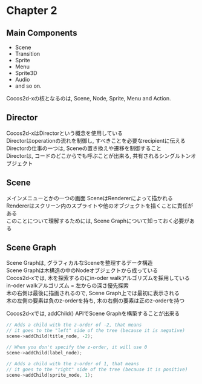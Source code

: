 # Chapter 2

## Main Components

* Scene  
* Transition  
* Sprite  
* Menu  
* Sprite3D  
* Audio  
* and so on.  
  
Cocos2d-xの核となるのは, Scene, Node, Sprite, Menu and Action.  

## Director

Cocos2d-xはDirectorという概念を使用している  
Directorはoperationの流れを制御し, すべきことを必要なrecipientに伝える  
Directorの仕事の一つは, Sceneの置き換えや遷移を制御すること  
Directorは, コードのどこからでも呼ぶことが出来る, 共有されるシングルトンオブジェクト  

## Scene

メインメニューとかの一つの画面
SceneはRendererによって描かれる  
Rendererはスクリーン内のスプライトや他のオブジェクトを描くことに責任がある  
このことについて理解するためには, Scene Graphについて知っておく必要がある  

## Scene Graph

Scene Graphは, グラフィカルなSceneを整理するデータ構造    
Scene Graphは木構造の中のNodeオブジェクトから成っている  
Cocos2d-xでは, 木を探索するのにin-oder walkアルゴリズムを採用している  
in-oder walkアルゴリズム = 左からの深さ優先探索  
木の右側は最後に描画されるので, Scene Graph上では最初に表示される  
木の左側の要素は負のz-orderを持ち, 木の右側の要素は正のz-orderを持つ  
  
Cocos2d-xでは, addChild() APIでScene Graphを構築することが出来る  
```C++
// Adds a child with the z-order of -2, that means
// it goes to the "left" side of the tree (because it is negative)
scene->addChild(title_node, -2);

// When you don't specify the z-order, it will use 0
scene->addChild(label_node);

// Adds a child with the z-order of 1, that means
// it goes to the "right" side of the tree (because it is positive)
scene->addChild(sprite_node, 1);
```

